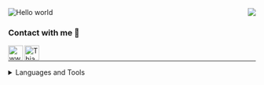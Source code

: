 



<h1 align="center" style="display:none;"></h1>


<img src="https://raw.githubusercontent.com/sagar-viradiya/sagar-viradiya/master/resources/banner.png" alt="Hello world">






<img align="right" src="http://estruyf-github.azurewebsites.net/api/VisitorHit?user=thiagokovnat&repo=Bgstatic&countColorcountColor&countColor=%237B1E7B"/>

### Contact with me 📝

[<img align="left" alt="www.thiagokovnat.github.io" height="30px" src="https://www.flaticon.com/svg/static/icons/svg/2996/2996826.svg" />][website]
[<img align="left" alt="Thiago Kovnat | LinkedIn" height="30px" src="https://www.flaticon.com/svg/static/icons/svg/725/725337.svg"/>][linkedin]


<br />

---

<details>
<summary>Languages and Tools</summary>
  <pre> 
  <div align="center">
  <img src="http://img.shields.io/badge/-C-A8B9CC?style=flat-square&logo=c&logoColor=ffffff" alt="C" style="width:100%">
  <img src="https://img.shields.io/badge/C++-blue.svg?style=flat-square&logo=c%2B%2B" alt="C++" style="width:100%">
  <img src="http://img.shields.io/badge/-Python-3776AB?style=flat-square&logo=python&logoColor=ffffff" alt="Python">
  <img src="http://img.shields.io/badge/-Java-5B4638?style=flat-square&logo=java&logoColor=ffffff" alt="Java">
  <img src="http://img.shields.io/badge/-Assembly-5B4638?style=flat-square&logo=Assembly&logoColor=ffffff" alt="Assembly">
  <img src="http://img.shields.io/badge/-Jupyter-3776AB?style=flat-square&logo=jupyter&logoColor=ffffff" alt="Jupyter">
  <img src="https://img.shields.io/badge/-Git-%23F05032?style=flat-square&logo=git&logoColor=%23ffffff" alt="Git">
  <img src="https://img.shields.io/badge/-GitHub-181717?style=flat-square&logo=github" alt="Github">
  <img src="http://img.shields.io/badge/-Vim-007ACC?style=flat-square&logo=vim&logoColor=#019833" alt="Vim">
  <img src="http://img.shields.io/badge/-Linux-A8B9CC?style=flat-square&logo=Linux&logoColor=ffffff" alt="Linux">
  <img src="https://img.shields.io/badge/-Markdown-000000?style=flat-square&logo=markdown" alt="Markdown">
  <img src="http://img.shields.io/badge/-VS%20Code-007ACC?style=flat-square&logo=visual-studio-code&logoColor=ffffff" alt="VS-Code">
  </div>
  </pre>
</details>




[website]: https://thiagokovnat.github.io
[linkedin]: https://www.linkedin.com/in/thiago-kovnat-34a941195/

